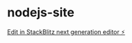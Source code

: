 # nodejs-site

[Edit in StackBlitz next generation editor ⚡️](https://stackblitz.com/~/github.com/marioalexandreantunes/nodejs-site)